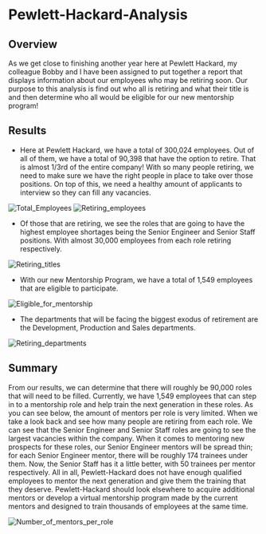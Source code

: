 # Pewlett-Hackard-Analysis

## Overview
As we get close to finishing another year here at Pewlett Hackard, my colleague Bobby and I have been assigned to put together a report that displays information about our employees who may be retiring soon. Our purpose to this analysis is find out who all is retiring and what their title is and then determine who all would be eligible for our new mentorship program!

## Results

- Here at Pewlett Hackard, we have a total of 300,024 employees. Out of all of them, we have a total of 90,398 that have the option to retire. That is almost 1/3rd of the entire company! With so many people retiring, we need to make sure we have the right people in place to take over those positions. On top of this, we need a healthy amount of applicants to interview so they can fill any vacancies.

![Total_Employees](https://user-images.githubusercontent.com/69607218/136672696-09578260-132f-4698-8c68-4f1d8561f9c8.png)
![Retiring_employees](https://user-images.githubusercontent.com/69607218/136672705-e93d21a1-de19-42af-9bdb-d01050685940.png)

- Of those that are retiring, we see the roles that are going to have the highest employee shortages being the Senior Engineer and Senior Staff positions. With almost 30,000 employees from each role retiring respectively. 

![Retiring_titles](https://user-images.githubusercontent.com/69607218/136673000-d050e835-f5f3-44e8-92d8-6f13b7a9fa32.png)


- With our new Mentorship Program, we have a total of 1,549 employees that are eligible to participate. 

![Eligible_for_mentorship](https://user-images.githubusercontent.com/69607218/136672866-611a0188-300a-4d67-ac26-74c9e3dd0e4b.png)

- The departments that will be facing the biggest exodus of retirement are the Development, Production and Sales departments.

![Retiring_departments](https://user-images.githubusercontent.com/69607218/136673721-21d39d43-8906-4a42-b072-4bc823699ef9.png)


## Summary
From our results, we can determine that there will roughly be 90,000 roles that will need to be filled. Currently, we have 1,549 employees that can step in to a mentorship role and help train the next generation in these roles. As you can see below, the amount of mentors per role is very limited. When we take a look back and see how many people are retiring from each role. We can see that the Senior Engineer and Senior Staff roles are going to see the largest vacancies within the company. When it comes to mentoring new prospects for these roles, our Senior Engineer mentors will be spread thin; for each Senior Engineer mentor, there will be roughly 174 trainees under them. Now, the Senior Staff has it a little better, with 50 trainees per mentor respectively. All in all, Pewlett-Hackard does not have enough qualified employees to mentor the next generation and give them the training that they deserve. Pewlett-Hackard should look elsewhere to acquire additional mentors or develop a virtual mentorship program made by the current mentors and designed to train thousands of employees at the same time.

![Number_of_mentors_per_role](https://user-images.githubusercontent.com/69607218/136673943-2e8df5b0-ca24-4b66-b76f-72616c23fa5b.png)
